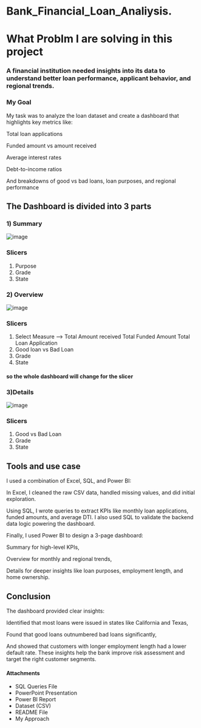 # Bank_Financial_Loan_Analiysis. 

# What Problm I are solving in this project 

### A financial institution needed insights into its data to understand better loan performance, applicant behavior, and regional trends. 

### My Goal
My task was to analyze the loan dataset and create a dashboard that highlights key metrics like:

Total loan applications

Funded amount vs amount received

Average interest rates

Debt-to-income ratios

And breakdowns of good vs bad loans, loan purposes, and regional performance


## The Dashboard is divided into 3 parts 
### 1) Summary
![image](https://github.com/user-attachments/assets/94281c72-8fb6-4a2a-9128-37434822c6d2)

### Slicers
1)  Purpose 
2)  Grade 
3)  State

### 2) Overview
![image](https://github.com/user-attachments/assets/0b52ac18-d6c0-4d86-80a5-4f25bbe62d23)

### Slicers
1) Select Measure -->
                 Total Amount received
                 Total Funded Amount
                 Total Loan Application
2) Good loan vs Bad Loan
3) Grade
4) State

#### so the whole dashboard will change for the slicer

### 3)Details
![image](https://github.com/user-attachments/assets/d2f64e7a-fe39-4afc-abda-efc4b41ce396)

### Slicers
1) Good vs Bad Loan
2) Grade
3) State


## Tools and use case
I used a combination of Excel, SQL, and Power BI:

In Excel, I cleaned the raw CSV data, handled missing values, and did initial exploration.

Using SQL, I wrote queries to extract KPIs like monthly loan applications, funded amounts, and average DTI. I also used SQL to validate the backend data logic powering the dashboard.

Finally, I used Power BI to design a 3-page dashboard:

Summary for high-level KPIs,

Overview for monthly and regional trends,

Details for deeper insights like loan purposes, employment length, and home ownership.



## Conclusion
The dashboard provided clear insights:

Identified that most loans were issued in states like California and Texas,

Found that good loans outnumbered bad loans significantly,

And showed that customers with longer employment length had a lower default rate.
These insights help the bank improve risk assessment and target the right customer segments.

#### Attachments
- SQL Queries File
- PowerPoint Presentation
- Power BI Report
- Dataset (CSV)
- README File
- My Approach
